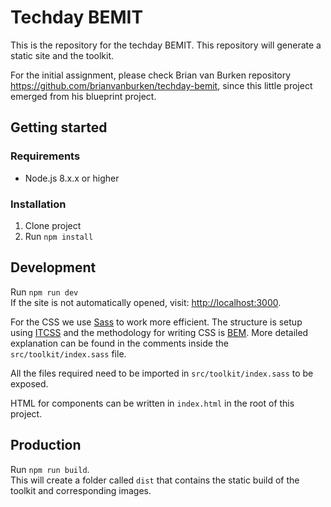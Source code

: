 # Techday BEMIT

This is the repository for the techday BEMIT. This repository will generate a
static site and the toolkit. 

For the initial assignment, please check Brian van Burken repository https://github.com/brianvanburken/techday-bemit, since this 
little project emerged from his blueprint project.

## Getting started

### Requirements

- Node.js 8.x.x or higher

### Installation

1.  Clone project
2.  Run `npm install`

## Development

Run `npm run dev`\
If the site is not automatically opened, visit: [http://localhost:3000](http://localhost:3000).

For the CSS we use [Sass](https://sass-lang.com/) to work more efficient. The
structure is setup using [ITCSS](https://www.xfive.co/blog/itcss-scalable-maintainable-css-architecture/)
and the methodology for writing CSS is [BEM](http://getbem.com/). More detailed
explanation can be found in the comments inside the `src/toolkit/index.sass` file.

All the files required need to be imported in `src/toolkit/index.sass` to be exposed.

HTML for components can be written in `index.html` in the root of this project.

## Production

Run `npm run build`.\
This will create a folder called `dist` that contains the static build of the toolkit
and corresponding images.
